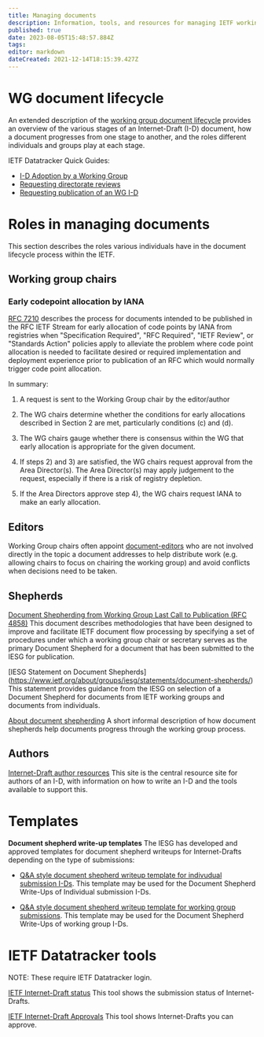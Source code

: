 ```yaml
---
title: Managing documents
description: Information, tools, and resources for managing IETF working group documents
published: true
date: 2023-08-05T15:48:57.884Z
tags: 
editor: markdown
dateCreated: 2021-12-14T18:15:39.427Z
---
```


# WG document lifecycle
An extended description of the [working group document lifecycle](/documents/lifecycle)
provides an overview of the various stages of an Internet-Draft (I-D) document, how a document progresses from one stage to another, and the roles different individuals and groups play at each stage.

IETF Datatracker Quick Guides:
- [I-D Adoption by a Working Group](/documents/i-d-adoption)
- [Requesting directorate reviews](/documents/directorate-review)
- [Requesting publication of an WG I-D](/documents/requesting-publication)

# Roles in managing documents
This section describes the roles various individuals have in the document lifecycle process within the IETF.

## Working group chairs

### Early codepoint allocation by IANA
[RFC 7210](https://www.rfc-editor.org/rfc/rfc7120.html) describes the process for documents intended to be published in the RFC IETF Stream for early allocation of code points by IANA from registries  when "Specification Required", "RFC Required", "IETF Review", or "Standards Action" policies apply to alleviate the problem where code point allocation is needed to facilitate desired or required implementation and deployment experience prior to publication of an RFC which would normally trigger code point allocation. 

In summary:

1) A request is sent to the Working Group chair by the editor/author

2) The WG chairs determine whether the conditions for early allocations described in Section 2 are met, particularly conditions (c) and (d).

3) The WG chairs gauge whether there is consensus within the WG that early allocation is appropriate for the given document.

4) If steps 2) and 3) are satisfied, the WG chairs request approval from the Area Director(s). The Area Director(s) may apply judgement to the request, especially if there is a risk of registry depletion.

5) If the Area Directors approve step 4), the WG chairs request IANA to make an early allocation.

## Editors
Working Group chairs often appoint [document-editors](/documents/document-editor) who are not involved directly in the topic a document addresses to help distribute work (e.g. allowing chairs to focus on chairing the working group) and avoid conflicts when decisions need to be taken. 

## Shepherds

[Document Shepherding from Working Group Last Call to Publication (RFC 4858)](https://www.rfc-editor.org/rfc/rfc4858.html)
This document describes methodologies that have been designed to improve and facilitate IETF document flow processing by specifying a set of procedures under which a working group chair or secretary serves as the primary Document Shepherd for a document that has been submitted to the IESG for publication.

[IESG Statement on Document Shepherds] (https://www.ietf.org/about/groups/iesg/statements/document-shepherds/)
This statement provides guidance from the IESG on selection of a Document Shepherd for documents from IETF working groups and documents from individuals.

[About document shepherding](/documents/document-shepherding)
A short informal description of how document shepherds help documents progress through the working group process.

## Authors
   
[Internet-Draft author resources](https://authors.ietf.org)
This site is the central resource site for authors of an I-D, with information on how to write an I-D and the tools available to support this.


# Templates

**Document shepherd write-up templates**
The IESG has developed and approved templates for document shepherd writeups for Internet-Drafts depending on the type of submissions:

- [Q&A style document shepherd writeup template for indivudual submission I-Ds](https://datatracker.ietf.org/doc/shepherdwriteup-template/individual).
This template may be used for the Document Shepherd Write-Ups of Individual submission I-Ds.

- [Q&A style document shepherd writeup template for working group submissions](https://datatracker.ietf.org/doc/shepherdwriteup-template/workinggroup).
This template may be used for the Document Shepherd Write-Ups of working group I-Ds.

# IETF Datatracker tools
NOTE: These require IETF Datatracker login.

[IETF Internet-Draft status](https://datatracker.ietf.org/submit/status/)
This tool shows the submission status of Internet-Drafts.

[IETF Internet-Draft Approvals](https://datatracker.ietf.org/submit/approvals/)
This tool shows Internet-Drafts you can approve.